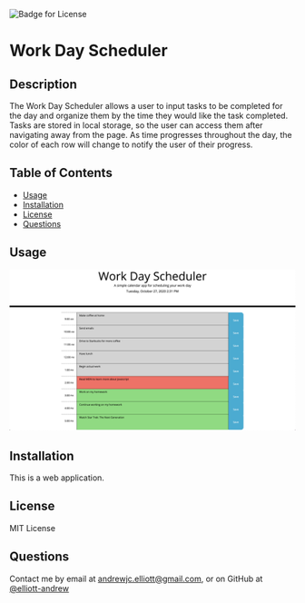 
  
  ![Badge for License](https://img.shields.io/badge/License-MIT%20License-green)

  # Work Day Scheduler
  ## Description
  The Work Day Scheduler allows a user to input tasks to be completed for the day and organize them by the time they would like the task completed. Tasks are stored in local storage, so the user can access them after navigating away from the page. As time progresses throughout the day, the color of each row will change to notify the user of their progress.

  ## Table of Contents
  - [Usage](#Usage)
  - [Installation](#Installation)
  - [License](#License)
  - [Questions](#Questions)

  ## Usage
  ![screenshot](https://raw.githubusercontent.com/elliott-andrew/work-day-scheduler/main/Assets/Screen%20Shot%202020-10-27%20at%202.33.58%20PM.png)


  ## Installation
  This is a web application. 

  ## License
  MIT License

  ## Questions
  Contact me by email at andrewjc.elliott@gmail.com, or on GitHub at [@elliott-andrew](https://www.github.com/elliott-andrew)